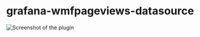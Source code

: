 # grafana-wmfpageviews-datasource

![Screenshot of the plugin](https://upload.wikimedia.org/wikipedia/commons/a/a5/Grafana_WMFPageViews_datasource_plugin_sample1.JPG)
